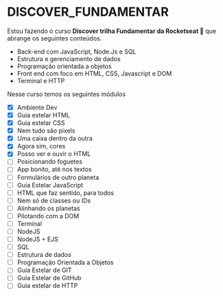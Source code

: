 # DISCOVER_FUNDAMENTAR

Estou fazendo o curso **Discover trilha Fundamentar da Rocketseat :rocket:** que abrange os seguintes conteúdos. 

* Back-end com JavaScript, Node.Js e SQL
* Estrutura e gerenciamento de dados
* Programação orientada a objetos
* Front end com foco em HTML, CSS, Javascript e DOM
* Terminal e HTTP

Nesse curso temos os seguintes módulos
- [x] Ambiente Dev
- [x] Guia estelar HTML
- [x] Guia estelar CSS
- [x] Nem tudo são pixels
- [x] Uma caixa dentro da outra
- [x] Agora sim, cores
- [x] Posso ver e ouvir o HTML
- [ ] Posicionando foguetes
- [ ] App bonito, até nos textos
- [ ] Formulários de outro planeta
- [ ] Guia Estelar JavaScript
- [ ] HTML que faz sentido, para todos
- [ ] Nem só de classes ou IDs
- [ ] Alinhando os planetas
- [ ] Pilotando com a DOM
- [ ] Terminal
- [ ] NodeJS
- [ ] NodeJS + EJS
- [ ] SQL
- [ ] Estrutura de dados
- [ ] Programação Orientada a Objetos
- [ ] Guia Estelar de GIT
- [ ] Guia Estelar de GitHub
- [ ] Guia estelar de HTTP
